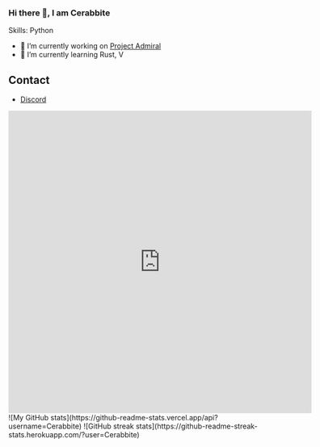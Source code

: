 ### Hi there 👋, I am Cerabbite

Skills: Python

- 🔭 I’m currently working on [Project Admiral](https://github.com/KevinGiesberts/Project-Admirals)
- 🌱 I’m currently learning Rust, V
## Contact
  - [Discord](https://discordapp.com/users/776703468358467594)

<iframe width="600" height="600" src="https://ionicabizau.github.io/github-profile-languages/api.html?Cerabbite" frameborder="0"></iframe>
![My GitHub stats](https://github-readme-stats.vercel.app/api?username=Cerabbite)
![GitHub streak stats](https://github-readme-streak-stats.herokuapp.com/?user=Cerabbite)
